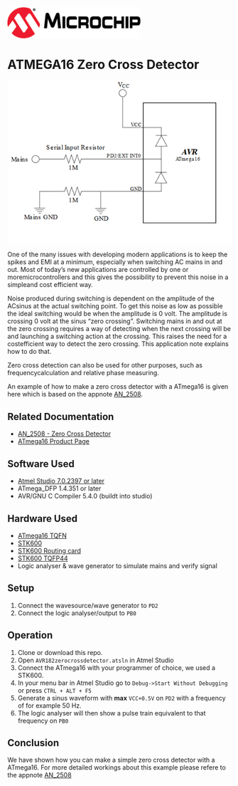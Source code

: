 <a href="https://www.microchip.com" rel="nofollow"><img src="images/microchip.png" alt="MCHP" width="300"/></a>

# ATMEGA16 Zero Cross Detector

![Circuit](images/circuit.png)

One of the many issues with developing modern applications is to keep the spikes and EMI at a minimum, especially when switching AC mains in and out. Most of today’s new applications are controlled by one or moremicrocontrollers and this gives the possibility to prevent this noise in a simpleand cost efficient way.

Noise produced during switching is dependent on the amplitude of the ACsinus at the actual switching point. To get this noise as low as possible the ideal switching would be when the amplitude is 0 volt. The amplitude is crossing 0 volt at the sinus “zero crossing”. Switching mains in and out at the zero crossing requires a way of detecting when the next crossing will be and launching a switching action at the crossing. This raises the need for a costefficient way to detect the zero crossing. This application note explains how to do that.

Zero cross detection can also be used for other purposes, such as frequencycalculation and relative phase measuring.

An example of how to make a zero cross detector with a ATmega16 is given here which is based on the appnote [AN_2508](#Related-Documentation).

## Related Documentation

- [AN_2508 - Zero Cross Detector](https://www.microchip.com/wwwAppNotes/AppNotes.aspx?appnote=en591171)
- [ATmega16 Product Page](https://www.microchip.com/wwwproducts/en/ATmega16)

## Software Used

- [Atmel Studio 7.0.2397 or later](https://www.microchip.com/mplab/avr-support/atmel-studio-7)
- ATmega_DFP 1.4.351 or later
- AVR/GNU C Compiler 5.4.0 (buildt into studio)

## Hardware Used

-  [ATmega16 TQFN](https://www.microchip.com/wwwproducts/en/ATmega16)
-  [STK600](https://www.microchip.com/developmenttools/ProductDetails/ATSTK600)
-  [STK600 Routing card](https://www.microchip.com/DevelopmentTools/ProductDetails/PartNO/ATSTK600-RC31)
-  [STK600 TQFP44](https://www.microchip.com/developmenttools/ProductDetails/ATSTK600-SC06)
- Logic analyser & wave generator to simulate mains and verify signal
## Setup

1. Connect the wavesource/wave generator to `PD2`
2. Connect the logic analyser/output to `PB0`

## Operation

1. Clone or download this repo.
2. Open `AVR182zerocrossdetector.atsln` in Atmel Studio
3. Connect the ATmega16 with your programmer of choice, we used a STK600.
4. In your menu bar in Atmel Studio go to `Debug->Start Without Debugging` or press `CTRL + ALT + F5`
5. Generate a sinus waveform with **max** `VCC+0.5V` on `PD2` with a frequency of for example 50 Hz.
6. The logic analyser will then show a pulse train equivalent to that frequency on `PB0`

## Conclusion

We have shown how you can make a simple zero cross detector with a ATmega16. For more detailed workings about this example please refere to the appnote [AN_2508](#Related-Documentation)